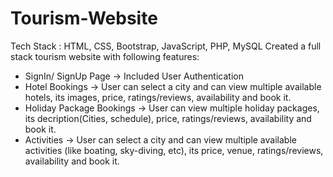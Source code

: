 # Tourism-Website
Tech Stack : HTML, CSS, Bootstrap, JavaScript, PHP, MySQL
Created a full stack tourism website with following features:
- SignIn/ SignUp Page -> Included User Authentication
- Hotel Bookings -> User can select a city and can view multiple available hotels, its images, price, ratings/reviews, availability and book it.
- Holiday Package Bookings -> User can view multiple holiday packages, its decription(Cities, schedule), price, ratings/reviews, availability and book it.
- Activities -> User can select a city and can view multiple available activities (like boating, sky-diving, etc), its price, venue, ratings/reviews, availability and book it.
